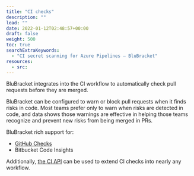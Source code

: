 ```yaml
---
title: "CI checks"
description: ""
lead: ""
date: 2022-01-12T02:48:57+00:00
draft: false
weight: 500
toc: true
searchExtraKeywords:
  - "CI secret scanning for Azure Pipelines – BluBracket"
resources:
  - src:
---
```


BluBracket integrates into the CI workflow to automatically check pull requests before they are merged.

BluBracket can be configured to warn or block pull requests when it finds risks in code. Most teams prefer only to warn when risks are detected in code, and data shows those warnings are effective in helping those teams recognize and prevent new risks from being merged in PRs.

BluBracket rich support for:

- [GitHub Checks](/how-to/ci-checks/github-checks/)
- Bitbucket Code Insights

Additionally, [the CI API](/api/ci-checks/) can be used to extend CI checks into nearly any workflow.
